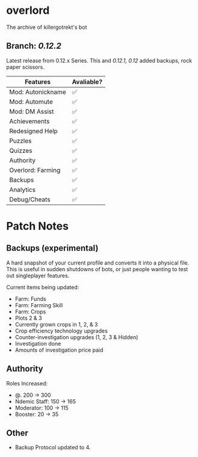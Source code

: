 # overlord
The archive of killergotrekt's bot

## Branch: *0.12.2*
Latest release from 0.12.x Series. This and *0.12.1, 0.12* added backups, rock paper scissors.

Features | Avaliable?
------------ | -------------
Mod: Autonickname | :white_check_mark: 
Mod: Automute |  :white_check_mark: 
Mod: DM Assist | :white_check_mark: 
Achievements | :white_check_mark: 
Redesigned Help | :white_check_mark: 
Puzzles | :white_check_mark: 
Quizzes | :white_check_mark: 
Authority | :white_check_mark: 
Overlord: Farming | :white_check_mark: 
Backups | :white_check_mark: 
Analytics | :white_check_mark: 
Debug/Cheats | :white_check_mark: 

# Patch Notes 

## Backups (experimental)
A hard snapshot of your current profile and converts it into a physical file. This is useful in sudden shutdowns of bots, or just people wanting to test out singleplayer features.

Current items being updated:
- Farm: Funds
- Farm: Farming Skill
- Farm: Crops
- Plots 2 & 3
- Currently grown crops in 1, 2, & 3
- Crop efficiency technology upgrades
- Counter-investigation upgrades (1, 2, 3 & Hidden)
- Investigation done
- Amounts of investigation price paid

## Authority
Roles Increased:
- @. 200 -> 300
- Ndemic Staff: 150 -> 165
- Moderator: 100 -> 115
- Booster: 20 -> 35 

## Other
- Backup Protocol updated to 4.
